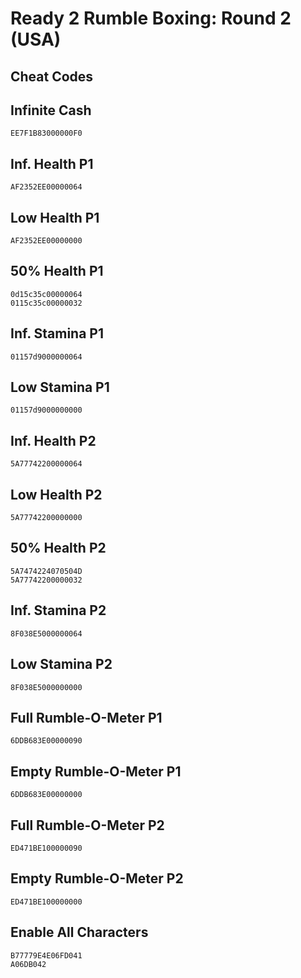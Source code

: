 # Ready 2 Rumble Boxing: Round 2 (USA)

## Cheat Codes

## Infinite Cash

```
EE7F1B83000000F0

```

## Inf. Health P1

```
AF2352EE00000064

```

## Low Health P1

```
AF2352EE00000000

```

## 50% Health P1

```
0d15c35c00000064
0115c35c00000032

```

## Inf. Stamina P1

```
01157d9000000064

```

## Low Stamina P1

```
01157d9000000000

```

## Inf. Health P2

```
5A77742200000064

```

## Low Health P2

```
5A77742200000000

```

## 50% Health P2

```
5A7474224070504D
5A77742200000032

```

## Inf. Stamina P2

```
8F038E5000000064

```

## Low Stamina P2

```
8F038E5000000000

```

## Full Rumble-O-Meter P1

```
6DDB683E00000090

```

## Empty Rumble-O-Meter P1

```
6DDB683E00000000

```

## Full Rumble-O-Meter P2

```
ED471BE100000090

```

## Empty Rumble-O-Meter P2

```
ED471BE100000000

```

## Enable All Characters

```
B77779E4E06FD041
A06DB042

```

